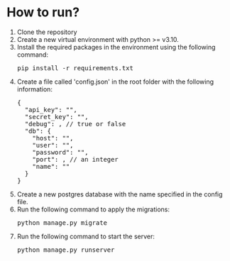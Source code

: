 # How to run?

<ol>
    <li>Clone the repository</li>
    <li>Create a new virtual environment with python >= v3.10.</li>
    <li>Install the required packages in the environment using the following command:
        <pre>pip install -r requirements.txt</pre>
    </li>
    <li>Create a file called 'config.json' in the root folder with the following information:
        <pre>
{
  "api_key": "",
  "secret_key": "",
  "debug": , // true or false
  "db": {
    "host": "",
    "user": "",
    "password": "",
    "port": , // an integer
    "name": ""
  }
}</pre>
    </li>
    <li>Create a new postgres database with the name specified in the config file.</li>
    <li>Run the following command to apply the migrations:
        <pre>python manage.py migrate</pre>
    <li>Run the following command to start the server:
        <pre>python manage.py runserver</pre>
    </li>
</ol>